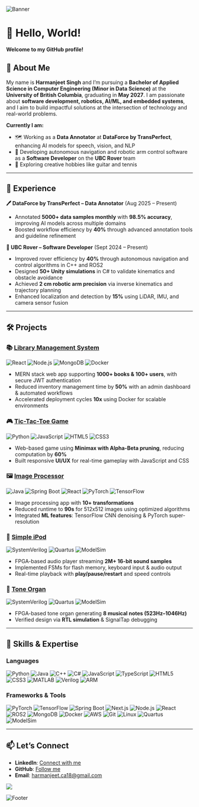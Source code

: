 ![Banner](https://capsule-render.vercel.app/api?type=waving&color=0:6a11cb,100:2575fc&height=220&section=header&text=Harmanjeet%20Singh&fontSize=50&fontColor=ffffff&animation=fadeIn&fontAlignY=40)

# 👋 Hello, World!
**Welcome to my GitHub profile!**

## 🚀 About Me
My name is **Harmanjeet Singh** and I’m pursuing a **Bachelor of Applied Science in Computer Engineering (Minor in Data Science)** at the **University of British Columbia**, graduating in **May 2027**. I am passionate about **software development, robotics, AI/ML, and embedded systems**, and I aim to build impactful solutions at the intersection of technology and real-world problems.

**Currently I am:**
- 🗺️ Working as a **Data Annotator** at **DataForce by TransPerfect**, enhancing AI models for speech, vision, and NLP
- 🦾 Developing autonomous navigation and robotic arm control software as a **Software Developer** on the **UBC Rover** team
- 🧶 Exploring creative hobbies like guitar and tennis

---

## 💼 Experience
**🖊️ DataForce by TransPerfect – Data Annotator** (Aug 2025 – Present)  
- Annotated **5000+ data samples monthly** with **98.5% accuracy**, improving AI models across multiple domains  
- Boosted workflow efficiency by **40%** through advanced annotation tools and guideline refinement  

**🤖 UBC Rover – Software Developer** (Sept 2024 – Present)  
- Improved rover efficiency by **40%** through autonomous navigation and control algorithms in C++ and ROS2  
- Designed **50+ Unity simulations** in C# to validate kinematics and obstacle avoidance  
- Achieved **2 cm robotic arm precision** via inverse kinematics and trajectory planning  
- Enhanced localization and detection by **15%** using LiDAR, IMU, and camera sensor fusion  

---

## 🛠️ Projects

### 📚 [Library Management System](https://github.com/hsing101/library-management-system)
![React](https://img.shields.io/badge/React-20232A?style=flat-square&logo=react&logoColor=61DAFB) ![Node.js](https://img.shields.io/badge/Node.js-339933?style=flat-square&logo=node.js&logoColor=white) ![MongoDB](https://img.shields.io/badge/MongoDB-47A248?style=flat-square&logo=mongodb&logoColor=white) ![Docker](https://img.shields.io/badge/Docker-2496ED?style=flat-square&logo=docker&logoColor=white)
- MERN stack web app supporting **1000+ books & 100+ users**, with secure JWT authentication  
- Reduced inventory management time by **50%** with an admin dashboard & automated workflows  
- Accelerated deployment cycles **10x** using Docker for scalable environments  

### 🎮 [Tic-Tac-Toe Game](https://github.com/hsing101/Tic-tac-toe-Game)
![Python](https://img.shields.io/badge/Python-3776AB?style=flat-square&logo=python&logoColor=white) ![JavaScript](https://img.shields.io/badge/JavaScript-F7DF1E?style=flat-square&logo=javascript&logoColor=black) ![HTML5](https://img.shields.io/badge/HTML5-E34F26?style=flat-square&logo=html5&logoColor=white) ![CSS3](https://img.shields.io/badge/CSS3-1572B6?style=flat-square&logo=css3&logoColor=white)
- Web-based game using **Minimax with Alpha-Beta pruning**, reducing computation by **60%**  
- Built responsive **UI/UX** for real-time gameplay with JavaScript and CSS  

### 🖼️ [Image Processor](https://github.com/hsing101/Image-Processor)
![Java](https://img.shields.io/badge/Java-ED8B00?style=flat-square&logo=openjdk&logoColor=white) ![Spring Boot](https://img.shields.io/badge/Spring%20Boot-6DB33F?style=flat-square&logo=springboot&logoColor=white) ![React](https://img.shields.io/badge/React-20232A?style=flat-square&logo=react&logoColor=61DAFB) ![PyTorch](https://img.shields.io/badge/PyTorch-EE4C2C?style=flat-square&logo=pytorch&logoColor=white) ![TensorFlow](https://img.shields.io/badge/TensorFlow-FF6F00?style=flat-square&logo=tensorflow&logoColor=white)
- Image processing app with **10+ transformations**  
- Reduced runtime to **90s** for 512x512 images using optimized algorithms  
- Integrated **ML features**: TensorFlow CNN denoising & PyTorch super-resolution  

### 🎵 [Simple iPod](https://github.com/hsing101/Simple-iPod)
![SystemVerilog](https://img.shields.io/badge/SystemVerilog-00979D?style=flat-square&logo=verilog&logoColor=white) ![Quartus](https://img.shields.io/badge/Quartus-0071C5?style=flat-square&logo=intel&logoColor=white) ![ModelSim](https://img.shields.io/badge/ModelSim-0080FF?style=flat-square&logoColor=white)
- FPGA-based audio player streaming **2M+ 16-bit sound samples**  
- Implemented FSMs for flash memory, keyboard input & audio output  
- Real-time playback with **play/pause/restart** and speed controls  

### 🎹 [Tone Organ](https://github.com/hsing101/tone-organ-player)
![SystemVerilog](https://img.shields.io/badge/SystemVerilog-00979D?style=flat-square&logo=verilog&logoColor=white) ![Quartus](https://img.shields.io/badge/Quartus-0071C5?style=flat-square&logo=intel&logoColor=white) ![ModelSim](https://img.shields.io/badge/ModelSim-0080FF?style=flat-square&logoColor=white)
- FPGA-based tone organ generating **8 musical notes (523Hz–1046Hz)**  
- Verified design via **RTL simulation** & SignalTap debugging  

---

## 🔧 Skills & Expertise
### Languages
![Python](https://img.shields.io/badge/Python-3776AB?style=flat-square&logo=python&logoColor=white) ![Java](https://img.shields.io/badge/Java-ED8B00?style=flat-square&logo=openjdk&logoColor=white) ![C++](https://img.shields.io/badge/C++-00599C?style=flat-square&logo=cplusplus&logoColor=white) ![C#](https://img.shields.io/badge/C%23-239120?style=flat-square&logo=csharp&logoColor=white) ![JavaScript](https://img.shields.io/badge/JavaScript-F7DF1E?style=flat-square&logo=javascript&logoColor=black) ![TypeScript](https://img.shields.io/badge/TypeScript-3178C6?style=flat-square&logo=typescript&logoColor=white) ![HTML5](https://img.shields.io/badge/HTML5-E34F26?style=flat-square&logo=html5&logoColor=white) ![CSS3](https://img.shields.io/badge/CSS3-1572B6?style=flat-square&logo=css3&logoColor=white) ![MATLAB](https://img.shields.io/badge/MATLAB-0076A8?style=flat-square&logo=mathworks&logoColor=white) ![Verilog](https://img.shields.io/badge/Verilog-00979D?style=flat-square&logo=verilog&logoColor=white) ![ARM](https://img.shields.io/badge/ARM%20Assembly-0091BD?style=flat-square&logo=arm&logoColor=white)

### Frameworks & Tools
![PyTorch](https://img.shields.io/badge/PyTorch-EE4C2C?style=flat-square&logo=pytorch&logoColor=white) ![TensorFlow](https://img.shields.io/badge/TensorFlow-FF6F00?style=flat-square&logo=tensorflow&logoColor=white) ![Spring Boot](https://img.shields.io/badge/Spring%20Boot-6DB33F?style=flat-square&logo=springboot&logoColor=white) ![Next.js](https://img.shields.io/badge/Next.js-000000?style=flat-square&logo=nextdotjs&logoColor=white) ![Node.js](https://img.shields.io/badge/Node.js-339933?style=flat-square&logo=node.js&logoColor=white) ![React](https://img.shields.io/badge/React-20232A?style=flat-square&logo=react&logoColor=61DAFB) ![ROS2](https://img.shields.io/badge/ROS2-22314E?style=flat-square&logo=ros&logoColor=white) ![MongoDB](https://img.shields.io/badge/MongoDB-47A248?style=flat-square&logo=mongodb&logoColor=white) ![Docker](https://img.shields.io/badge/Docker-2496ED?style=flat-square&logo=docker&logoColor=white) ![AWS](https://img.shields.io/badge/AWS-232F3E?style=flat-square&logo=amazonaws&logoColor=white) ![Git](https://img.shields.io/badge/Git-F05032?style=flat-square&logo=git&logoColor=white) ![Linux](https://img.shields.io/badge/Linux-FCC624?style=flat-square&logo=linux&logoColor=black) ![Quartus](https://img.shields.io/badge/Quartus-0071C5?style=flat-square&logo=intel&logoColor=white) ![ModelSim](https://img.shields.io/badge/ModelSim-0080FF?style=flat-square&logoColor=white)

---

## 📫 Let’s Connect
- **LinkedIn**: [Connect with me](https://www.linkedin.com/in/harmanjeet-singh-674187250/)  
- **GitHub**: [Follow me](https://github.com/hsing101)  
- **Email**: [harmanjeet.ca18@gmail.com](mailto:harmanjeet.ca18@gmail.com)

![](https://komarev.com/ghpvc/?username=hsing101&color=blueviolet)

![Footer](https://capsule-render.vercel.app/api?type=waving&color=0:2575fc,100:6a11cb&height=120&section=footer)


